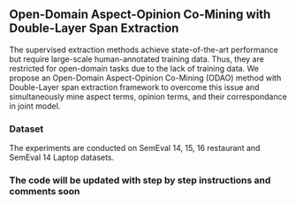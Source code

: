 <html>
<body>
<h2>Open-Domain Aspect-Opinion Co-Mining with Double-Layer Span Extraction</h2>

The supervised extraction methods achieve state-of-the-art performance but require large-scale human-annotated training data. Thus, they are restricted for open-domain tasks due to the lack of training data. We propose an Open-Domain Aspect-Opinion Co-Mining (ODAO) method with Double-Layer span extraction framework to overcome this issue and simultaneously mine aspect terms, opinion terms, and their correspondance in joint model.

<h3> Dataset </h3>

The experiments are conducted on SemEval 14, 15, 16 restaurant and SemEval 14 Laptop datasets.

<h3> The code will be updated with step by step instructions and comments soon </h3>

</body>
</html>